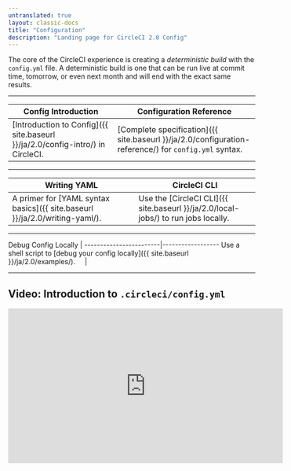 ```yaml
---
untranslated: true
layout: classic-docs
title: "Configuration"
description: "Landing page for CircleCI 2.0 Config"
---
```


The core of the CircleCI experience is creating a *deterministic build* with the `config.yml` file. A deterministic build is one that can be run live at commit time, tomorrow, or even next month and will end with the exact same results.

<hr>

Config Introduction     | Configuration Reference
----------------------------|----------------------
[Introduction to Config]({{ site.baseurl }}/ja/2.0/config-intro/) in CircleCI.&nbsp;&nbsp;&nbsp;&nbsp;  |   [Complete specification]({{ site.baseurl }}/ja/2.0/configuration-reference/) for `config.yml` syntax.&nbsp;&nbsp;&nbsp;&nbsp;

<hr>

Writing YAML | CircleCI CLI
------------------------|------------------
A primer for [YAML syntax basics]({{ site.baseurl }}/ja/2.0/writing-yaml/).  &nbsp;&nbsp;&nbsp;&nbsp;|  Use the [CircleCI CLI]({{ site.baseurl }}/ja/2.0/local-jobs/) to run jobs locally.

<hr>

Debug Config Locally |
------------------------|------------------
Use a shell script to [debug your config locally]({{ site.baseurl }}/ja/2.0/examples/).  &nbsp;&nbsp;&nbsp;&nbsp;|  

<hr>

## Video: Introduction to `.circleci/config.yml`
<div class="video-wrapper">
<iframe width="560" height="315" src="https://www.youtube.com/embed/xOSHKNUIkjY" frameborder="0" allow="autoplay; encrypted-media" allowfullscreen></iframe>
</div>
